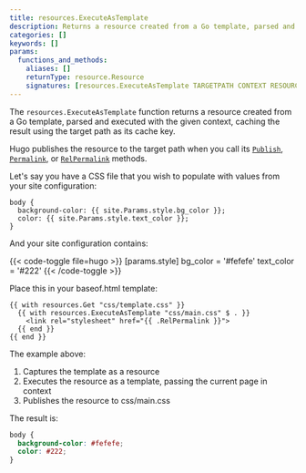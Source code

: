 ```yaml
---
title: resources.ExecuteAsTemplate
description: Returns a resource created from a Go template, parsed and executed with the given context.
categories: []
keywords: []
params:
  functions_and_methods:
    aliases: []
    returnType: resource.Resource
    signatures: [resources.ExecuteAsTemplate TARGETPATH CONTEXT RESOURCE]
---
```


The `resources.ExecuteAsTemplate` function returns a resource created from a Go template, parsed and executed with the given context, caching the result using the target path as its cache key.

Hugo publishes the resource to the target path when you call its [`Publish`], [`Permalink`], or [`RelPermalink`] methods.

Let's say you have a CSS file that you wish to populate with values from your site configuration:

```go-html-template {file="assets/css/template.css"}
body {
  background-color: {{ site.Params.style.bg_color }};
  color: {{ site.Params.style.text_color }};
}
```

And your site configuration contains:

{{< code-toggle file=hugo >}}
[params.style]
bg_color = '#fefefe'
text_color = '#222'
{{< /code-toggle >}}

Place this in your baseof.html template:

```go-html-template
{{ with resources.Get "css/template.css" }}
  {{ with resources.ExecuteAsTemplate "css/main.css" $ . }}
    <link rel="stylesheet" href="{{ .RelPermalink }}">
  {{ end }}
{{ end }}
```

The example above:

1. Captures the template as a resource
1. Executes the resource as a template, passing the current page in context
1. Publishes the resource to css/main.css

The result is:

```css {file="public/css/main.css"}
body {
  background-color: #fefefe;
  color: #222;
}
```

[`publish`]: /methods/resource/publish/
[`permalink`]: /methods/resource/permalink/
[`relpermalink`]: /methods/resource/relpermalink/

